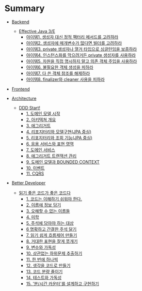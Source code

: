 # Summary

* [Backend](content/backend/index.md) 
    * [Effective Java 3/E](content/backend/effective-java-3e/index.md)
        * [아이템1. 생성자 대신 정적 팩터리 메서드를 고려하라](content/backend/effective-java-3e/item1.md)
        * [아이템2. 생성자에 매개변수가 많다면 빌더를 고려하라](content/backend/effective-java-3e/item2.md)
        * [아이템3. private 생성자나 열거 타입으로 싱글턴임을 보증하라](content/backend/effective-java-3e/item3.md)
        * [아이템4. 인스턴스화를 막으려거든 private 생성자를 사용하라](content/backend/effective-java-3e/item4.md)
        * [아이템5. 자원을 직접 명시하지 말고 의존 객체 주입을 사용하라](content/backend/effective-java-3e/item5.md)
        * [아이템6. 불필요한 객체 생성을 피하라](content/backend/effective-java-3e/item6.md)
        * [아이템7. 다 쓴 객체 참조를 해제하라](content/backend/effective-java-3e/item7.md)
        * [아이템8. finalizer와 cleaner 사용을 피하라](content/backend/effective-java-3e/item8.md)

* [Frontend](content/frontend/index.md)
* [Architecture](content/architecture/index.md)
    * [DDD Start!](content/architecture/ddd-start!/index.md)
        * [1. 도메인 모델 시작](content/architecture/ddd-start!/1.md)
        * [2. 아키텍쳐 개요](content/architecture/ddd-start!/2.md)
        * [3. 애그리거트](content/architecture/ddd-start!/3.md)
        * [4. 리포지터리와 모델구현(JPA 중심)](content/architecture/ddd-start!/4.md)
        * [5. 리포지터리와 조회 기능(JPA 중심)]()
        * [6. 응용 서비스와 표현 영역]()
        * [7. 도메인 서비스]()
        * [8. 애그리거트 트랜잭션 관리]()
        * [9. 도메인 모델과 BOUNDED CONTEXT]()
        * [10. 이벤트]()
        * [11. CQRS]()
* [Better Developer](content/better-developer/index.md)
    * [읽기 좋은 코드가 좋은 코드다](content/better-developer/the-art-of-readable-code/index.md)
        * [1. 코드는 이해하기 쉬워야 한다.](content/better-developer/the-art-of-readable-code/index.md)
        * [2. 이름에 정보 담기]()
        * [3. 오해할 수 없는 이름들]()
        * [4. 미학]()
        * [5. 주석에 담아야 하는 대상]()
        * [6 명확하고 간결한 주석 달기]()
        * [7. 읽기 쉽게 흐름제어 만들기]()
        * [8. 거대한 표현을 잘게 쪼개기]()
        * [9. 변수와 가독성]()
        * [10. 상관없는 하위문제 추출하기]()
        * [11. 한 번에 하나씩]()
        * [12. 생각을 코드로 만들기]()
        * [13. 코드 분량 줄이기]()
        * [14. 테스트와 가독성]()
        * [15. '분/시간 카운터'를 설계하고 구현하기]()